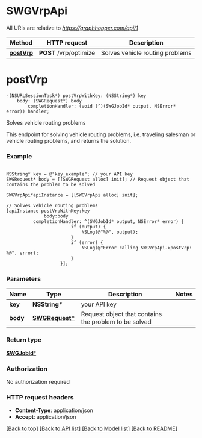 # SWGVrpApi

All URIs are relative to *https://graphhopper.com/api/1*

Method | HTTP request | Description
------------- | ------------- | -------------
[**postVrp**](SWGVrpApi.md#postvrp) | **POST** /vrp/optimize | Solves vehicle routing problems


# **postVrp**
```objc
-(NSURLSessionTask*) postVrpWithKey: (NSString*) key
    body: (SWGRequest*) body
        completionHandler: (void (^)(SWGJobId* output, NSError* error)) handler;
```

Solves vehicle routing problems

This endpoint for solving vehicle routing problems, i.e. traveling salesman or vehicle routing problems, and returns the solution.

### Example 
```objc

NSString* key = @"key_example"; // your API key
SWGRequest* body = [[SWGRequest alloc] init]; // Request object that contains the problem to be solved

SWGVrpApi*apiInstance = [[SWGVrpApi alloc] init];

// Solves vehicle routing problems
[apiInstance postVrpWithKey:key
              body:body
          completionHandler: ^(SWGJobId* output, NSError* error) {
                        if (output) {
                            NSLog(@"%@", output);
                        }
                        if (error) {
                            NSLog(@"Error calling SWGVrpApi->postVrp: %@", error);
                        }
                    }];
```

### Parameters

Name | Type | Description  | Notes
------------- | ------------- | ------------- | -------------
 **key** | **NSString***| your API key | 
 **body** | [**SWGRequest***](SWGRequest*.md)| Request object that contains the problem to be solved | 

### Return type

[**SWGJobId***](SWGJobId.md)

### Authorization

No authorization required

### HTTP request headers

 - **Content-Type**: application/json
 - **Accept**: application/json

[[Back to top]](#) [[Back to API list]](../README.md#documentation-for-api-endpoints) [[Back to Model list]](../README.md#documentation-for-models) [[Back to README]](../README.md)

